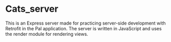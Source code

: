 # Cats_server

This is an Express server made for practicing server-side development with Retrofit in the Pal application. The server is written in JavaScript and uses the render module for rendering views.

